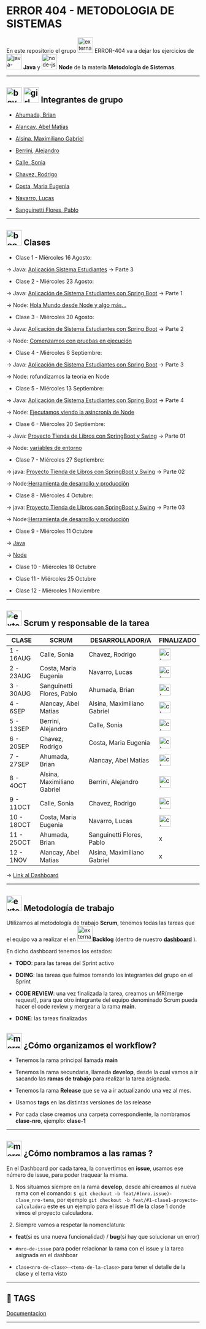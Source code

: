 # ERROR 404 - METODOLOGIA DE SISTEMAS

En este repositorio el grupo <img width="40" height="40" src="https://img.icons8.com/external-flaticons-lineal-color-flat-icons/40/external-error-404-computer-science-flaticons-lineal-color-flat-icons.png" alt="external-error-404-computer-science-flaticons-lineal-color-flat-icons"/> ERROR-404 va a dejar los ejercicios de <img width="40" height="40" src="https://img.icons8.com/color/40/java-coffee-cup-logo--v1.png" alt="java-coffee-cup-logo--v1"/> **Java** y <img width="40" height="40" src="https://img.icons8.com/fluency/40/node-js.png" alt="node-js"/> **Node** de la materia **Metodología de Sistemas**.

---

## <img width="40" height="40" src="https://img.icons8.com/doodle/40/boy.png" alt="boy"/> <img width="40" height="40" src="https://img.icons8.com/doodle/40/girl.png" alt="girl"/> Integrantes de grupo

- [Ahumada, Brian](https://github.com/brianahumada)                        

- [Alancay, Abel Matias](https://github.com/matias9486)                

- [Alsina, Maximiliano Gabriel](https://github.com/MalsinaG)   

- [Berrini, Alejandro](https://github.com/AlejandroEB89)                 

- [Calle, Sonia](https://github.com/SoCalle) 

- [Chavez, Rodrigo](https://github.com/RodrigoChavez1986)                       

- [Costa, Maria Eugenia](https://github.com/eugenia1984)              

- [Navarro, Lucas](https://github.com/LucasNavarro01)                                            

- [Sanguinetti Flores, Pablo](https://github.com/Pablo1653)

---

## <img width="40" height="40" src="https://img.icons8.com/fluency/40/book.png" alt="book"/> Clases

- Clase 1 - Miércoles 16 Agosto:

-> Java: [Aplicación Sistema Estudiantes](https://github.com/CodeSystem2022/ERROR404-METODOLOGIA-DE-SISTEMAS/tree/main/Clase_01/SistemaEstudiantes) ->  Parte 3 
  
- Clase 2 -  Miércoles 23 Agosto:

-> Java: [Aplicación de Sistema Estudiantes con Spring Boot](https://github.com/CodeSystem2022/ERROR404-METODOLOGIA-DE-SISTEMAS/tree/main/Clase_02/estudiantes) -> Parte 1 

-> Node: [Hola Mundo desde Node y algo más...](https://github.com/CodeSystem2022/ERROR404-METODOLOGIA-DE-SISTEMAS/tree/main/NODE/01-Hola-Mundo) 

- Clase 3 -  Miércoles 30 Agosto:

 -> Java: [Aplicación de Sistema Estudiantes con Spring Boot](https://github.com/CodeSystem2022/ERROR404-METODOLOGIA-DE-SISTEMAS/tree/main/Clase_03) -> Parte 2
 
 -> Node: [Comenzamos con pruebas en ejecución](https://github.com/CodeSystem2022/ERROR404-METODOLOGIA-DE-SISTEMAS/tree/main/NODE/01-Hola-Mundo) 

- Clase 4 - Miércoles 6 Septiembre:

-> Java: [Aplicación de Sistema Estudiantes con Spring Boot](https://github.com/CodeSystem2022/ERROR404-METODOLOGIA-DE-SISTEMAS/tree/main/Clase_04/estudiantes) -> Parte 3

-> Node: rofundizamos la teoría en Node

- Clase 5 -  Miércoles 13 Septiembre:

-> Java: [Aplicación de Sistema Estudiantes con Spring Boot](https://github.com/CodeSystem2022/ERROR404-METODOLOGIA-DE-SISTEMAS/tree/main/Clase_05/estudiantes) -> Parte 4

-> Node: [Ejecutamos viendo la asincronía de Node](https://github.com/CodeSystem2022/ERROR404-METODOLOGIA-DE-SISTEMAS/tree/main/NODE5/Clase_05/01-Hola-Mundo)

- Clase 6 -  Miércoles 20 Septiembre:

-> Java: [Proyecto Tienda de Libros con SpringBoot y Swing](https://github.com/CodeSystem2022/ERROR404-METODOLOGIA-DE-SISTEMAS/tree/main/clase_06_tienda_libros)  -> Parte 01

-> Node: [variables de entorno](https://github.com/CodeSystem2022/ERROR404-METODOLOGIA-DE-SISTEMAS/tree/main/node_clase6)

- Clase 7 - Miércoles 27 Septiembre:
  
-> java: [Proyecto Tienda de Libros con SpringBoot y Swing](https://github.com/CodeSystem2022/ERROR404-METODOLOGIA-DE-SISTEMAS/tree/main/clase_07_tienda_libros-parte2) -> Parte 02

-> Node:[Herramienta de desarrollo y producción](https://github.com/CodeSystem2022/ERROR404-METODOLOGIA-DE-SISTEMAS/tree/main/node_clase7/01-hola-mundo)  

- Clase 8 - Miércoles 4 Octubre:
  
-> java: [Proyecto Tienda de Libros con SpringBoot y Swing](https://github.com/CodeSystem2022/ERROR404-METODOLOGIA-DE-SISTEMAS/tree/main/clase_08_tienda_libros-parte3) -> Parte 03

-> Node:[Herramienta de desarrollo y producción](https://https://github.com/CodeSystem2022/ERROR404-METODOLOGIA-DE-SISTEMAS/tree/main/node_clase8) 

- Clase 9 - Miércoles 11 Octubre 

-> [Java](https://github.com/CodeSystem2022/ERROR404-METODOLOGIA-DE-SISTEMAS/tree/main/Clase_09)

-> [Node](https://github.com/CodeSystem2022/ERROR404-METODOLOGIA-DE-SISTEMAS/tree/main/node_clase9)

- Clase 10 - Miércoles 18 Octubre 

- Clase 11 - Miércoles 25 Octubre 

- Clase 12 - Miércoles 1 Noviembre
  
---

## <img width="40" height="40" src="https://img.icons8.com/external-flaticons-lineal-color-flat-icons/40/external-scrum-ux-and-ui-icons-flaticons-lineal-color-flat-icons.png" alt="external-scrum-ux-and-ui-icons-flaticons-lineal-color-flat-icons"/> Scrum y responsable de la tarea

| CLASE | SCRUM | DESARROLLADOR/A | FINALIZADO |
| ----- | ------ | -------------- | ---------- |
| 1 - 16AUG | Calle, Sonia | Chavez, Rodrigo |  <img width="30" height="30" src="https://img.icons8.com/color/30/checked-checkbox.png" alt="checked-checkbox"/>   |
| 2 - 23AUG | Costa, Maria Eugenia | Navarro, Lucas |   <img width="30" height="30" src="https://img.icons8.com/color/30/checked-checkbox.png" alt="checked-checkbox"/>   |
| 3 - 30AUG | Sanguinetti Flores, Pablo | Ahumada, Brian | <img width="30" height="30" src="https://img.icons8.com/color/30/checked-checkbox.png" alt="checked-checkbox"/> |
| 4 - 6SEP  | Alancay, Abel Matias | Alsina, Maximiliano Gabriel | <img width="30" height="30" src="https://img.icons8.com/color/30/checked-checkbox.png" alt="checked-checkbox"/> |
| 5 - 13SEP | Berrini, Alejandro | Calle, Sonia | <img width="30" height="30" src="https://img.icons8.com/color/30/checked-checkbox.png" alt="checked-checkbox"/> |
| 6 - 20SEP | Chavez, Rodrigo | Costa, Maria Eugenia | <img width="30" height="30" src="https://img.icons8.com/color/30/checked-checkbox.png" alt="checked-checkbox"/> |
| 7 - 27SEP | Ahumada, Brian | Alancay, Abel Matias | <img width="30" height="30" src="https://img.icons8.com/color/30/checked-checkbox.png" alt="checked-checkbox"/> |
| 8 - 4OCT | Alsina, Maximiliano Gabriel | Berrini, Alejandro | <img width="30" height="30" src="https://img.icons8.com/color/30/checked-checkbox.png" alt="checked-checkbox"/> |
| 9 - 11OCT | Calle, Sonia | Chavez, Rodrigo | <img width="30" height="30" src="https://img.icons8.com/color/30/checked-checkbox.png" alt="checked-checkbox"/> |
| 10 - 18OCT | Costa, Maria Eugenia | Navarro, Lucas | <img width="30" height="30" src="https://img.icons8.com/color/30/checked-checkbox.png" alt="checked-checkbox"/> |
| 11 - 25OCT |  Ahumada, Brian| Sanguinetti Flores, Pablo  | x |
| 12 - 1NOV | Alancay, Abel Matias | Alsina, Maximiliano Gabriel | x |

-> [Link al Dashboard](https://github.com/orgs/CodeSystem2022/projects/1161)

---

## <img width="40" height="40" src="https://img.icons8.com/external-flaticons-flat-flat-icons/40/external-scrum-agile-flaticons-flat-flat-icons-6.png" alt="external-scrum-agile-flaticons-flat-flat-icons-6"/> Metodología de trabajo

Utilizamos al metodología de trabajo **Scrum**, tenemos todas las tareas que el equipo va a realizar el en <img width="40" height="40" src="https://img.icons8.com/external-flaticons-flat-flat-icons/40/external-scrum-agile-flaticons-flat-flat-icons-7.png" alt="external-scrum-agile-flaticons-flat-flat-icons-7"/>**Backlog** (dentro de nuestro [**dashboard**](https://github.com/orgs/CodeSystem2022/projects/1161) ).

En dicho dashboard tenemos los estados: 

- **TODO**: para las tareas del Sprint activo

- **DOING**: las tareas que fuimos tomando los integrantes del grupo en el Sprint

- **CODE REVIEW**: una vez finalizada la tarea, creamos un MR(merge request), para que otro integrante del equipo denominado Scrum pueda hacer el code review y mergear a la rama **main**.

- **DONE**: las tareas finalizadas

## <img width="40" height="40" src="https://img.icons8.com/office/40/merge-git.png" alt="merge-git"/> ¿Cómo organizamos el workflow?

- Tenemos la rama principal llamada **main**

- Tenemos la rama secundaria, llamada **develop**, desde la cual vamos a ir sacando las **ramas de trabajo** para realizar la tarea asignada.

- Tenemos la rama **Release** que se va a ir actualizando una vez al mes.

- Usamos **tags** en las distintas versiones de las release

- Por cada clase creamos una carpeta correspondiente, la nombramos **clase-nro**, ejemplo: **clase-1**

---
 
## <img width="40" height="40" src="https://img.icons8.com/pulsar-color/40/merge-git.png" alt="merge-git"/> ¿Cómo nombramos a las ramas ?

En el Dashboard por cada tarea, la convertimos en **issue**, usamos ese número de issue, para poder traquear la misma.

1. Nos situamos siempre en la rama **develop**, desde ahi creamos al nueva rama con el comando: `$ git checkout -b feat/#(nro.issue)-clase_nro-tema`, por ejemplo `git checkout -b feat/#1-clase1-proyecto-calculadora` este es un ejemplo para el issue #1 de la clase 1 donde vimos el proyecto calculadora.

2. Siempre vamos a respetar la nomenclatura:

- **feat**(si es una nueva funcionalidad) / **bug**(si hay que solucionar un error)

- `#nro-de-issue` para poder relacionar la rama con el issue y la tarea asignada en el dashboar

- `clase<nro-de-clase>-<tema-de-la-clase>` para tener el detalle de la clase y el tema visto

---

## :book: TAGS

[Documentacion](https://git-scm.com/book/es/v2/Fundamentos-de-Git-Etiquetado)

---
